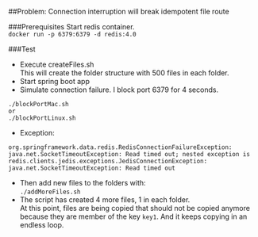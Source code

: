 ##Problem: Connection interruption will break idempotent file route

###Prerequisites
Start redis container.  
``docker run -p 6379:6379 -d redis:4.0``

###Test
- Execute createFiles.sh  
This will create the folder structure with 500 files in each folder.
- Start spring boot app
- Simulate connection failure.  I block port 6379 for 4 seconds.  
```
./blockPortMac.sh
or
./blockPortLinux.sh
```
- Exception:
```
org.springframework.data.redis.RedisConnectionFailureException: java.net.SocketTimeoutException: Read timed out; nested exception is redis.clients.jedis.exceptions.JedisConnectionException: java.net.SocketTimeoutException: Read timed out
```
- Then add new files to the folders with:  
`./addMoreFiles.sh`
- The script has created 4 more files, 1 in each folder.  
At this point, files are being copied that should not be copied anymore because they are member of the key `key1`. And it keeps copying in an endless loop.